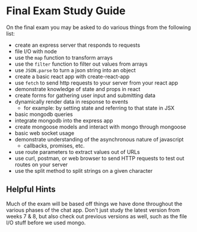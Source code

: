 # Final Exam Study Guide

On the final exam you may be asked to do various things from the following list:

* create an express server that responds to requests
* file I/O with node
* use the `map` function to transform arrays
* use the `filter` function to filter out values from arrays
* use `JSON.parse` to turn a json string into an object
* create a basic react app with create-react-app
* use `fetch` to send http requests to your server from your react app
* demonstrate knowledge of state and props in react
* create forms for gathering user input and submitting data
* dynamically render data in response to events
  * for example: by setting state and referring to that state in JSX
* basic mongodb queries
* integrate mongodb into the express app
* create mongoose models and interact with mongo through mongoose
* basic web socket usage
* demonstrate understanding of the asynchronous nature of javascript
  * callbacks, promises, etc.
* use route parameters to extract values out of URLs
* use curl, postman, or web browser to send HTTP requests to test out routes on your server
* use the split method to split strings on a given character

## Helpful Hints

Much of the exam will be based off things we have done throughout the various phases of the chat app. Don't just study the latest version from weeks 7 & 8, but also check out previous versions as well, such as the file I/O stuff before we used mongo.


